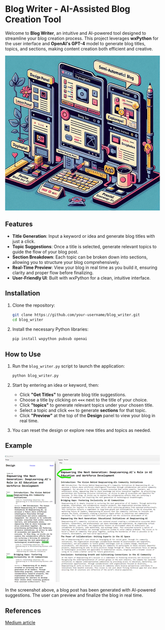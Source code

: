 
# Blog Writer - AI-Assisted Blog Creation Tool

Welcome to **Blog Writer**, an intuitive and AI-powered tool designed to streamline your blog creation process. This project leverages **wxPython** for the user interface and **OpenAI's GPT-4** model to generate blog titles, topics, and sections, making content creation both efficient and creative.

![Art](https://github.com/myaichat/blog_writer/blob/main/docs/screenshot/Art.webp?raw=true)
## Features

- **Title Generation**: Input a keyword or idea and generate blog titles with just a click.
- **Topic Suggestions**: Once a title is selected, generate relevant topics to guide the flow of your blog post.
- **Section Breakdown**: Each topic can be broken down into sections, allowing you to structure your blog comprehensively.
- **Real-Time Preview**: View your blog in real time as you build it, ensuring clarity and proper flow before finalizing.
- **User-Friendly UI**: Built with wxPython for a clean, intuitive interface.

## Installation

1. Clone the repository:
   ```bash
   git clone https://github.com/your-username/blog_writer.git
   cd blog_writer
   ```

2. Install the necessary Python libraries:
   ```bash
   pip install wxpython pubsub openai
   ```

## How to Use

1. Run the `blog_writer.py` script to launch the application:
   ```bash
   python blog_writer.py
   ```

2. Start by entering an idea or keyword, then:
   - Click **"Get Titles"** to generate blog title suggestions.
   - Choose a title by clicking on **`<<<`** next to the title of your choice.
   - Click **"topics"** to generate relevant topics under your chosen title.
   - Select a topic and click **`<<<`** to generate **sections** for that topic.
   - Click **"Preview"** at the top of the **Design** panel to view your blog in real time.

3. You can reset the design or explore new titles and topics as needed.

## Example

![Blog Writer UI](https://github.com/myaichat/blog_writer/blob/main/docs/screenshot/final_blog.png?raw=true)

In the screenshot above, a blog post has been generated with AI-powered suggestions. The user can preview and finalize the blog in real time.
## References
[Medium article](https://medium.com/p/0c2e7caec3d7)
